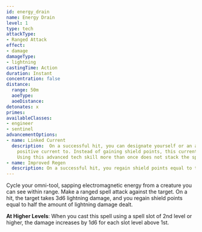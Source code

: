 ```yaml
---
id: energy_drain
name: Energy Drain
level: 1
type: tech
attackType:
- Ranged Attack
effect:
- damage
damageType:
- lightning
castingTime: Action
duration: Instant
concentration: false
distance:
  range: 50m
  aoeType: 
  aoeDistance: 
detonates: x
primes: 
availableClasses:
- engineer
- sentinel
advancementOptions:
- name: Linked Current
  description:  On a successful hit, you can designate yourself or an ally within range of the ability to direct a
    positive current to. Instead of gaining shield points, this current doubles a creature's waking speed for 1d4 rounds.
    Using this advanced tech skill more than once does not stack the speed boost.
- name: Improved Regen
  description: On a successful hit, you regain shield points equal to the amount of lightning damage dealt.
---
```

Cycle your omni-tool, sapping electromagnetic energy from a creature you can see within range. Make a ranged spell attack
against the target. On a hit, the target takes 3d6 lightning damage, and you regain shield points equal to half the
amount of lightning damage dealt.

__At Higher Levels__: When you cast this spell using a spell slot of 2nd level or higher, the damage increases
by 1d6 for each slot level above 1st.
